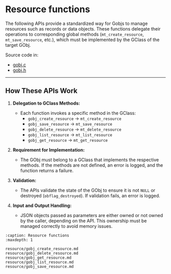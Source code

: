 # Resource functions

The following APIs provide a standardized way for Gobjs to manage resources such as records or data objects. These functions delegate their operations to corresponding global methods (`mt_create_resource`, `mt_save_resource`, etc.), which must be implemented by the GClass of the target GObj.

Source code in:
- [gobj.c](https://github.com/artgins/yunetas/blob/main/kernel/c/gobj-c/src/gobj.c)
- [gobj.h](https://github.com/artgins/yunetas/blob/main/kernel/c/gobj-c/src/gobj.h)

---

## How These APIs Work

1. **Delegation to GClass Methods:**
    - Each function invokes a specific method in the GClass:
        - `gobj_create_resource` → `mt_create_resource`
        - `gobj_save_resource` → `mt_save_resource`
        - `gobj_delete_resource` → `mt_delete_resource`
        - `gobj_list_resource` → `mt_list_resource`
        - `gobj_get_resource` → `mt_get_resource`

2. **Requirement for Implementation:**
    - The GObj must belong to a GClass that implements the respective methods. If the methods are not defined, an error is logged, and the function returns a failure.

3. **Validation:**
    - The APIs validate the state of the GObj to ensure it is not `NULL` or destroyed (`obflag_destroyed`). If validation fails, an error is logged.

4. **Input and Output Handling:**
    - JSON objects passed as parameters are either owned or not owned by the caller, depending on the API. This ownership must be managed correctly to avoid memory issues.


```{toctree}
:caption: Resource functions
:maxdepth: 1

resource/gobj_create_resource.md
resource/gobj_delete_resource.md
resource/gobj_get_resource.md
resource/gobj_list_resource.md
resource/gobj_save_resource.md


```
